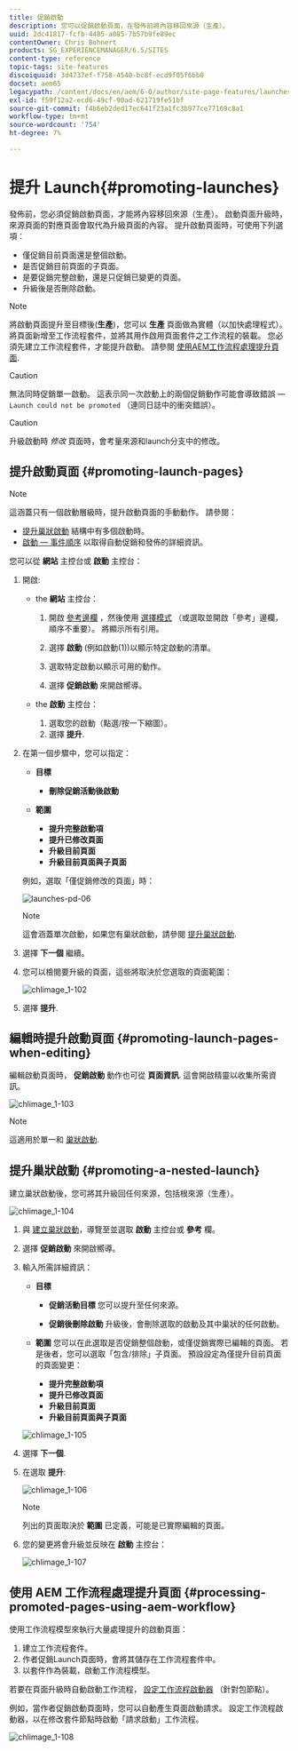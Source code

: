 ```yaml
---
title: 促銷啟動
description: 您可以促銷啟動頁面，在發佈前將內容移回來源（生產）。
uuid: 2dc41817-fcfb-4485-a085-7b57b9fe89ec
contentOwner: Chris Bohnert
products: SG_EXPERIENCEMANAGER/6.5/SITES
content-type: reference
topic-tags: site-features
discoiquuid: 3d4737ef-f758-4540-bc8f-ecd9f05f6bb0
docset: aem65
legacypath: /content/docs/en/aem/6-0/author/site-page-features/launches
exl-id: f59f12a2-ecd6-49cf-90ad-621719fe51bf
source-git-commit: f4b6eb2ded17ec641f23a1fc3b977ce77169c8a1
workflow-type: tm+mt
source-wordcount: '754'
ht-degree: 7%

---
```


# 提升 Launch{#promoting-launches}

發佈前，您必須促銷啟動頁面，才能將內容移回來源（生產）。 啟動頁面升級時，來源頁面的對應頁面會取代為升級頁面的內容。 提升啟動頁面時，可使用下列選項：

* 僅促銷目前頁面還是整個啟動。
* 是否促銷目前頁面的子頁面。
* 是要促銷完整啟動，還是只促銷已變更的頁面。
* 升級後是否刪除啟動。

>[!NOTE]
>
>將啟動頁面提升至目標後(**生產**)，您可以 **生產** 頁面做為實體（以加快處理程式）。 將頁面新增至工作流程套件，並將其用作啟用頁面套件之工作流程的裝載。 您必須先建立工作流程套件，才能提升啟動。 請參閱 [使用AEM工作流程處理提升頁面](#processing-promoted-pages-using-aem-workflow).

>[!CAUTION]
>
>無法同時促銷單一啟動。 這表示同一次啟動上的兩個促銷動作可能會導致錯誤 —  `Launch could not be promoted` （連同日誌中的衝突錯誤）。

>[!CAUTION]
>
>升級啟動時 *修改* 頁面時，會考量來源和launch分支中的修改。

## 提升啟動頁面 {#promoting-launch-pages}

>[!NOTE]
>
>這涵蓋只有一個啟動層級時，提升啟動頁面的手動動作。 請參閱：
>
>* [提升巢狀啟動](#promoting-a-nested-launch) 結構中有多個啟動時。
>* [啟動 — 事件順序](/help/sites-authoring/launches.md#launches-the-order-of-events) 以取得自動促銷和發佈的詳細資訊。
>


您可以從 **網站** 主控台或 **啟動** 主控台：

1. 開啟:

   * the **網站** 主控台：

      1. 開啟 [參考邊欄](/help/sites-authoring/author-environment-tools.md#showingpagereferences) ，然後使用 [選擇模式](/help/sites-authoring/basic-handling.md) （或選取並開啟「參考」邊欄，順序不重要）。 將顯示所有引用。

      1. 選擇 **啟動** (例如啟動(1))以顯示特定啟動的清單。
      1. 選取特定啟動以顯示可用的動作。
      1. 選擇 **促銷啟動** 來開啟嚮導。
   * the **啟動** 主控台：

      1. 選取您的啟動（點選/按一下縮圖）。
      1. 選擇 **提升**.


1. 在第一個步驟中，您可以指定：

   * **目標**

      * **刪除促銷活動後啟動**
   * **範圍**

      * **提升完整啟動項**
      * **提升已修改頁面**
      * **升級目前頁面**
      * **升級目前頁面與子頁面**

   例如，選取「僅促銷修改的頁面」時：

   ![launches-pd-06](assets/launches-pd-06.png)

   >[!NOTE]
   >
   >這會涵蓋單次啟動，如果您有巢狀啟動，請參閱 [提升巢狀啟動](#promoting-a-nested-launch).

1. 選擇 **下一個** 繼續。
1. 您可以檢閱要升級的頁面，這些將取決於您選取的頁面範圍：

   ![chlimage_1-102](assets/chlimage_1-102.png)

1. 選擇 **提升**.

## 編輯時提升啟動頁面 {#promoting-launch-pages-when-editing}

編輯啟動頁面時， **促銷啟動** 動作也可從 **頁面資訊**. 這會開啟精靈以收集所需資訊。

![chlimage_1-103](assets/chlimage_1-103.png)

>[!NOTE]
>
>這適用於單一和 [巢狀啟動](#promoting-a-nested-launch).

## 提升巢狀啟動 {#promoting-a-nested-launch}

建立巢狀啟動後，您可將其升級回任何來源，包括根來源（生產）。

![chlimage_1-104](assets/chlimage_1-104.png)

1. 與 [建立巢狀啟動](#creatinganestedlaunchlaunchwithinalaunch)，導覽至並選取 **啟動** 主控台或 **參考** 欄。
1. 選擇 **促銷啟動** 來開啟嚮導。

1. 輸入所需詳細資訊：

   * **目標**

      * **促銷活動目標**
您可以提升至任何來源。

      * **促銷後刪除啟動**
升級後，會刪除選取的啟動及其中巢狀的任何啟動。
   * **範圍**
您可以在此選取是否促銷整個啟動，或僅促銷實際已編輯的頁面。 若是後者，您可以選取「包含/排除」子頁面。 預設設定為僅提升目前頁面的頁面變更：

      * **提升完整啟動項**
      * **提升已修改頁面**
      * **升級目前頁面**
      * **升級目前頁面與子頁面**

   ![chlimage_1-105](assets/chlimage_1-105.png)

1. 選擇 **下一個**.
1. 在選取 **提升**:

   ![chlimage_1-106](assets/chlimage_1-106.png)

   >[!NOTE]
   >
   >列出的頁面取決於 **範圍** 已定義，可能是已實際編輯的頁面。

1. 您的變更將會升級並反映在 **啟動** 主控台：

   ![chlimage_1-107](assets/chlimage_1-107.png)

## 使用 AEM 工作流程處理提升頁面 {#processing-promoted-pages-using-aem-workflow}

使用工作流程模型來執行大量處理提升的啟動頁面：

1. 建立工作流程套件。
1. 作者促銷Launch頁面時，會將其儲存在工作流程套件中。
1. 以套件作為裝載，啟動工作流程模型。

若要在頁面升級時自動啟動工作流程， [設定工作流程啟動器](/help/sites-administering/workflows-starting.md#workflows-launchers) （針對包節點）。

例如，當作者促銷啟動頁面時，您可以自動產生頁面啟動請求。 設定工作流程啟動器，以在修改套件節點時啟動「請求啟動」工作流程。

![chlimage_1-108](assets/chlimage_1-108.png)
